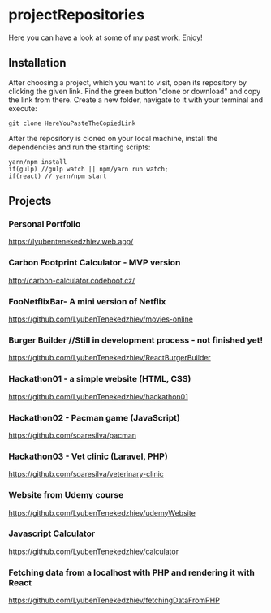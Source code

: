 # projectRepositories
Here you can have a look at some of my past work. Enjoy!

## Installation
After choosing a project, which you want to visit, open its repository by clicking the given link. Find the green button "clone or download" and copy the link from there. Create a new folder, navigate to it with your terminal and execute:
```terminal
git clone HereYouPasteTheCopiedLink
```
After the repository is cloned on your local machine, install the dependencies and run the starting scripts:
```terminal
yarn/npm install 
if(gulp) //gulp watch || npm/yarn run watch; 
if(react) // yarn/npm start
```



## Projects
### Personal Portfolio
https://lyubentenekedzhiev.web.app/

### Carbon Footprint Calculator - MVP version
http://carbon-calculator.codeboot.cz/

### FooNetflixBar- A mini version of Netflix
https://github.com/LyubenTenekedzhiev/movies-online

### Burger Builder //Still in development process - not finished yet!
https://github.com/LyubenTenekedzhiev/ReactBurgerBuilder

### Hackathon01 - a simple website (HTML, CSS)
https://github.com/LyubenTenekedzhiev/hackathon01

### Hackathon02 - Pacman game (JavaScript)
https://github.com/soaresilva/pacman

### Hackathon03 - Vet clinic (Laravel, PHP)
https://github.com/soaresilva/veterinary-clinic

### Website from Udemy course
https://github.com/LyubenTenekedzhiev/udemyWebsite

### Javascript Calculator
https://github.com/LyubenTenekedzhiev/calculator

### Fetching data from a localhost with PHP and rendering it with React
https://github.com/LyubenTenekedzhiev/fetchingDataFromPHP

